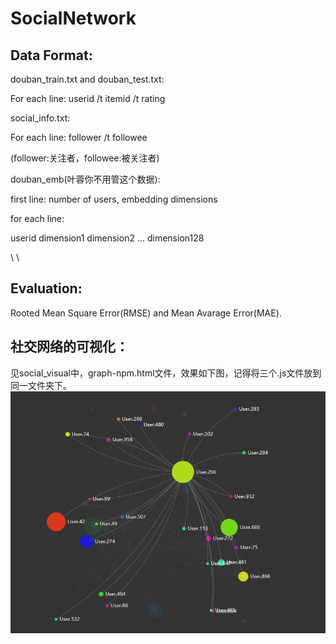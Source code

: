 # SocialNetwork

## Data Format:

douban_train.txt and douban_test.txt:

For each line:
userid /t itemid /t rating


social_info.txt:

For each line:
follower /t followee

(follower:关注者，followee:被关注者)

douban_emb(叶蓉你不用管这个数据):

first line: number of users, embedding dimensions

for each line:

userid dimension1 dimension2 ... dimension128

\\
\\

## Evaluation:

Rooted Mean Square Error(RMSE) and Mean Avarage Error(MAE).

## 社交网络的可视化：
见social_visual中，graph-npm.html文件，效果如下图，记得将三个.js文件放到同一文件夹下。
![](/social_visual/visualization.png)
